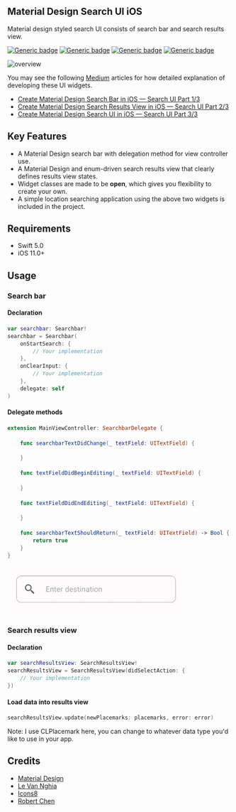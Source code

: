 ## Material Design Search UI iOS
Material design styled search UI consists of search bar and search results view.

[![Generic badge](https://img.shields.io/badge/Swift-5.0-orange.svg)](https://shields.io/) [![Generic badge](https://img.shields.io/badge/iOS-11.0+-blue.svg)](https://shields.io/)  [![Generic badge](https://img.shields.io/badge/Version-0.1.0-orange.svg)](https://shields.io/)  [![Generic badge](https://img.shields.io/badge/platform-ios-green.svg)](https://shields.io/) 

<img src="gif/finalapp.gif" alt="overview" width="250"/>

You may see the following [Medium](https://medium.com/) articles for how detailed explanation of developing these UI widgets.

- [Create Material Design Search Bar in iOS — Search UI Part 1/3](https://medium.com/swlh/create-material-design-search-bar-in-ios-search-ui-part-1-3-dfb905de6b01)
- [Create Material Design Search Results View in iOS — Search UI Part 2/3](https://medium.com/swlh/create-material-design-search-results-view-in-ios-search-ui-part-2-3-21c43f0617c)
- [Create Material Design Search UI in iOS — Search UI Part 3/3](https://medium.com/@twho/create-material-design-search-ui-in-ios-search-ui-part-3-3-a367349f5227)

## Key Features
- A Material Design search bar with delegation method for view controller use.
- A Material Design and enum-driven search results view that clearly defines results view states. 
- Widget classes are made to be **open**, which gives you flexibility to create your own.
- A simple location searching application using the above two widgets is included in the project.

## Requirements
- Swift 5.0
- iOS 11.0+

## Usage
### Search bar
#### Declaration
```swift
var searchbar: Searchbar!
searchbar = Searchbar(
    onStartSearch: {
        // Your implementation
    },
    onClearInput: { 
        // Your implementation
    },
    delegate: self
)
```
#### Delegate methods
```swift
extension MainViewController: SearchbarDelegate {

    func searchbarTextDidChange(_ textField: UITextField) {
    
    }
    
    func textFieldDidBeginEditing(_ textField: UITextField) {
    
    }

    func textFieldDidEndEditing(_ textField: UITextField) {
    
    }

    func searchbarTextShouldReturn(_ textField: UITextField) -> Bool {
        return true
    }
}
```
<img src="gif/searchbar.gif" alt="button" width="400"/>

### Search results view
#### Declaration
```swift
var searchResultsView: SearchResultsView!
searchResultsView = SearchResultsView(didSelectAction: { 
    // Your implementation
})
```
#### Load data into results view
```swift
searchResultsView.update(newPlacemarks: placemarks, error: error)
```

Note: I use CLPlacemark here, you can change to whatever data type you'd like to use in your app.

## Credits
* [Material Design](https://material.io/design/)
* [Le Van Nghia](https://github.com/sharad-paghadal/MaterialKit/tree/master/Source)
* [Icons8](https://icons8.com/)
* [Robert Chen](https://www.thorntech.com/2016/01/how-to-search-for-location-using-apples-mapkit/)
